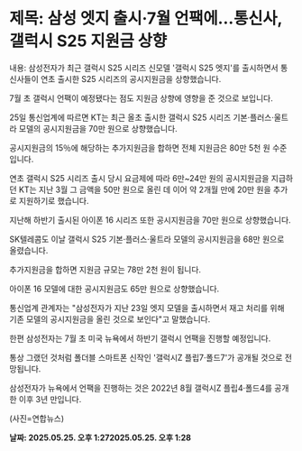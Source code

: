 # **제목: 삼성 엣지 출시·7월 언팩에…통신사, 갤럭시 S25 지원금 상향**

  내용: 삼성전자가 최근 갤럭시 S25 시리즈 신모델 '갤럭시 S25 엣지'를 출시하면서 통신사들이 연초 출시한 S25 시리즈의 공시지원금을 상향했습니다.

7월 초 갤럭시 언팩이 예정됐다는 점도 지원금 상향에 영향을 준 것으로 보입니다.

25일 통신업계에 따르면 KT는 최근 올초 출시한 갤럭시 S25 시리즈 기본·플러스·울트라 모델의 공시지원금을 70만 원으로 상향했습니다.

공시지원금의 15％에 해당하는 추가지원금을 합하면 전체 지원금은 80만 5천 원 수준입니다.

연초 갤럭시 S25 시리즈 출시 당시 요금제에 따라 6만~24만 원의 공시지원금을 지급하던 KT는 지난 3월 그 금액을 50만 원으로 올린 데 이어 약 2개월 만에 20만 원을 추가로 지원하기로 했습니다.

지난해 하반기 출시된 아이폰 16 시리즈 또한 공시지원금을 70만 원으로 상향했습니다.

SK텔레콤도 이날 갤럭시 S25 기본·플러스·울트라 모델의 공시지원금을 68만 원으로 올렸습니다.

추가지원금을 합하면 지원금 규모는 78만 2천 원이 됩니다.

아이폰 16 모델에 대한 공시지원금도 65만 원으로 상향했습니다.

통신업계 관계자는 "삼성전자가 지난 23일 엣지 모델을 출시하면서 재고 처리를 위해 기존 모델의 공시지원금을 올린 것으로 보인다"고 말했습니다.

한편 삼성전자는 7월 초 미국 뉴욕에서 하반기 갤럭시 언팩을 진행할 예정입니다.

통상 그랬던 것처럼 폴더블 스마트폰 신작인 '갤럭시Z 플립7·폴드7'가 공개될 것으로 전망됩니다.

삼성전자가 뉴욕에서 언팩을 진행하는 것은 2022년 8월 갤럭시Z 플립4·폴드4를 공개한 이후 3년 만입니다.

(사진=연합뉴스)

  **날짜: 2025.05.25. 오후 1:272025.05.25. 오후 1:28**